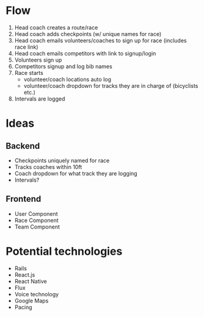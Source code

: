 # Flow
  1. Head coach creates a route/race
  2. Head coach adds checkpoints (w/ unique names for race)
  3. Head coach emails volunteers/coaches to sign up for race (includes race link)
  4. Head coach emails competitors with link to signup/login
  5. Volunteers sign up
  6. Competitors signup and log bib names
  7. Race starts
      - volunteer/coach locations auto log
      - volunteer/coach dropdown for tracks they are in charge of (bicyclists etc.)
  8. Intervals are logged

# Ideas
## Backend
  * Checkpoints uniquely named for race
  * Tracks coaches within 10ft
  * Coach dropdown for what track they are logging
  * Intervals?
## Frontend
  * User Component
  * Race Component
  * Team Component

# Potential technologies
  * Rails
  * React.js
  * React Native
  * Flux
  * Voice technology
  * Google Maps
  * Pacing
